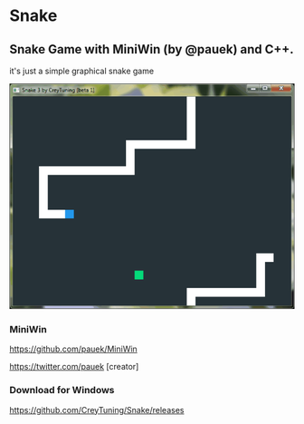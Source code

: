 ﻿# Snake

## Snake Game with MiniWin (by @pauek) and C++.

it's just a simple graphical snake game

![alt text](https://github.com/CreyTuning/snake/blob/master/Resource/img1.gif)

### MiniWin

https://github.com/pauek/MiniWin

https://twitter.com/pauek [creator]

### Download for Windows

https://github.com/CreyTuning/Snake/releases